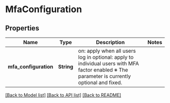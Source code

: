 # MfaConfiguration

## Properties

Name | Type | Description | Notes
------------ | ------------- | ------------- | -------------
**mfa_configuration** | **String** | on: apply when all users log in optional: apply to individual users with MFA factor enabled ※ The parameter is currently optional and fixed.  | 

[[Back to Model list]](../README.md#documentation-for-models) [[Back to API list]](../README.md#documentation-for-api-endpoints) [[Back to README]](../README.md)


